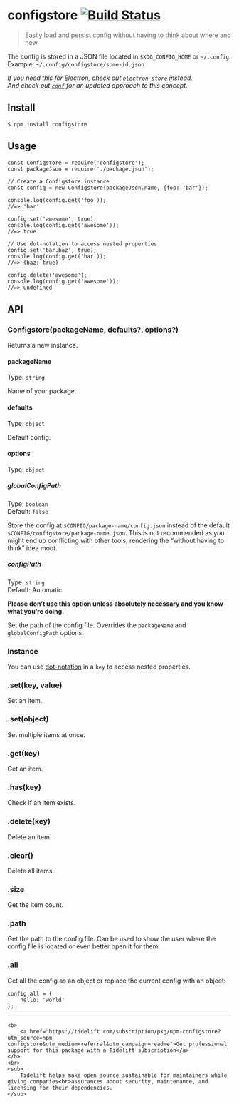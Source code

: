 configstore [![Build Status](https://travis-ci.org/yeoman/configstore.svg?branch=master)](https://travis-ci.org/yeoman/configstore)
===================================================================================================================================

> Easily load and persist config without having to think about where and how

The config is stored in a JSON file located in `$XDG_CONFIG_HOME` or `~/.config`.  
Example: `~/.config/configstore/some-id.json`

*If you need this for Electron, check out [`electron-store`](https://github.com/sindresorhus/electron-store) instead.*  
*And check out [`conf`](https://github.com/sindresorhus/conf) for an updated approach to this concept.*

Install
-------

    $ npm install configstore

Usage
-----

    const Configstore = require('configstore');
    const packageJson = require('./package.json');

    // Create a Configstore instance
    const config = new Configstore(packageJson.name, {foo: 'bar'});

    console.log(config.get('foo'));
    //=> 'bar'

    config.set('awesome', true);
    console.log(config.get('awesome'));
    //=> true

    // Use dot-notation to access nested properties
    config.set('bar.baz', true);
    console.log(config.get('bar'));
    //=> {baz: true}

    config.delete('awesome');
    console.log(config.get('awesome'));
    //=> undefined

API
---

### Configstore(packageName, defaults?, options?)

Returns a new instance.

#### packageName

Type: `string`

Name of your package.

#### defaults

Type: `object`

Default config.

#### options

Type: `object`

##### globalConfigPath

Type: `boolean`  
Default: `false`

Store the config at `$CONFIG/package-name/config.json` instead of the default `$CONFIG/configstore/package-name.json`. This is not recommended as you might end up conflicting with other tools, rendering the “without having to think” idea moot.

##### configPath

Type: `string`  
Default: Automatic

**Please don’t use this option unless absolutely necessary and you know what you’re doing.**

Set the path of the config file. Overrides the `packageName` and `globalConfigPath` options.

### Instance

You can use [dot-notation](https://github.com/sindresorhus/dot-prop) in a `key` to access nested properties.

### .set(key, value)

Set an item.

### .set(object)

Set multiple items at once.

### .get(key)

Get an item.

### .has(key)

Check if an item exists.

### .delete(key)

Delete an item.

### .clear()

Delete all items.

### .size

Get the item count.

### .path

Get the path to the config file. Can be used to show the user where the config file is located or even better open it for them.

### .all

Get all the config as an object or replace the current config with an object:

    config.all = {
        hello: 'world'
    };

------------------------------------------------------------------------

    <b>
        <a href="https://tidelift.com/subscription/pkg/npm-configstore?utm_source=npm-configstore&utm_medium=referral&utm_campaign=readme">Get professional support for this package with a Tidelift subscription</a>
    </b>
    <br>
    <sub>
        Tidelift helps make open source sustainable for maintainers while giving companies<br>assurances about security, maintenance, and licensing for their dependencies.
    </sub>
